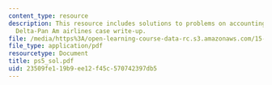 ```yaml
---
content_type: resource
description: This resource includes solutions to problems on accounting for depreciation,
  Delta-Pan Am airlines case write-up.
file: /media/https%3A/open-learning-course-data-rc.s3.amazonaws.com/15-501-introduction-to-financial-and-managerial-accounting-spring-2004/23509fe119b9ee12f45c570742397db5_ps5_sol.pdf
file_type: application/pdf
resourcetype: Document
title: ps5_sol.pdf
uid: 23509fe1-19b9-ee12-f45c-570742397db5
---
```

